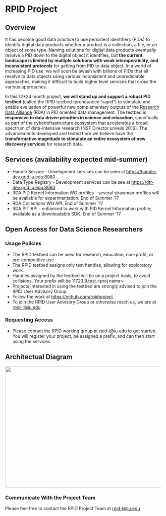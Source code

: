 # RPID Project

## Overview

It has become good data practice to use persistent identifiers (PIDs) to identify digital data products whether a product is a collection, a file, or an object of some type. Naming solutions for digital data products eventually resolve a PID down to the digital object it identifies, but **the current landscape is limited by multiple solutions with weak interoperability, and inconsistent protocols** for getting from PID to data object. In a world of increasing PID use, we will soon be awash with billions of PIDs that all resolve to data objects using various inconsistent and unpredictable approaches, making it difficult to build higher level services that cross the various approaches. 

In this 12+24 month project, **we will stand up and support a robust PID testbed** (called the RPID testbed (pronounced "rapid") to stimulate and enable evaluation of powerful new complementary outputs of the [Research Data Alliance](https://www.rd-alliance.org) (RDA) in PID oriented data management. The testbed is **responsive to data driven priorities in science and education**, specifically as part of the cyberinfrastructure ecosystem that accelerates a broad spectrum of data-intensive research (NSF Director unveils 2016). The advancements developed and tested here we believe have the **transformative magnitude to stimulate an entire ecosystem of new discovery services** for research data.

## Services (availability expected mid-summer)
   * Handle Service - Development services can be seen at https://handle-dev.grid.iu.edu:8080
   * Data Type Registry - Development services can be see at https://dtr-dev.grid.iu.edu:8080
   * RDA PID Kernel Information WG profiles - several strawman profiles will be available for experimentation. End of Summer '17
   * RDA Collections WG API. End of Summer '17 
   * RDA PIT API - enhanced to work with PID Kernel Information profile; available as a downloadable SDK. End of Summer '17

## Open Access for Data Science Researchers

### Usage Policies
   * The RPID testbed can be used for research, education, non-profit, or pre-competitive use
   * The RPID testbed assigns only test handles, allowing for exploratory work. 
   * Handles assigned by the testbed will be on a project basis, to avoid collisions. Your prefix will be 11723.9.test.\<proj name>
   * Projects interested in using the testbed are strongly advised to join the RPID User Advisory Group
   * Follow the work at https://github.com/rpidproject.  
   * To join the RPID User Advisory Group or otherwise reach us, we are at rpid-l@iu.edu

### Requesting Access
   * Please contact the RPID working group at rpid-l@iu.edu to get started.   You will register your project, be assigned a prefix, and can then start using the services. 
   
## Architectual Diagram

 <img src="https://github.com/rpidproject/rpid/blob/master/docs/RPIDServiceDiagram.png" width='630' height='390'  /><br>

### Communicate With the Project Team

Please feel free to contact the RPID Project Team at rpid-l@iu.edu 
